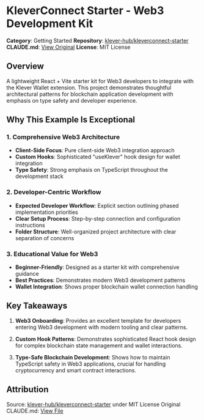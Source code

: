 # KleverConnect Starter - Web3 Development Kit

**Category**: Getting Started
**Repository**: [klever-hub/kleverconnect-starter](https://github.com/klever-hub/kleverconnect-starter)
**CLAUDE.md**: [View Original](https://github.com/klever-hub/kleverconnect-starter/blob/main/CLAUDE.md)
**License**: MIT License

## Overview

A lightweight React + Vite starter kit for Web3 developers to integrate with the Klever Wallet extension. This project demonstrates thoughtful architectural patterns for blockchain application development with emphasis on type safety and developer experience.

## Why This Example Is Exceptional

### 1. Comprehensive Web3 Architecture
- **Client-Side Focus**: Pure client-side Web3 integration approach
- **Custom Hooks**: Sophisticated "useKlever" hook design for wallet integration
- **Type Safety**: Strong emphasis on TypeScript throughout the development stack

### 2. Developer-Centric Workflow
- **Expected Developer Workflow**: Explicit section outlining phased implementation priorities
- **Clear Setup Process**: Step-by-step connection and configuration instructions
- **Folder Structure**: Well-organized project architecture with clear separation of concerns

### 3. Educational Value for Web3
- **Beginner-Friendly**: Designed as a starter kit with comprehensive guidance
- **Best Practices**: Demonstrates modern Web3 development patterns
- **Wallet Integration**: Shows proper blockchain wallet connection handling

## Key Takeaways

1. **Web3 Onboarding**: Provides an excellent template for developers entering Web3 development with modern tooling and clear patterns.

2. **Custom Hook Patterns**: Demonstrates sophisticated React hook design for complex blockchain state management and wallet interactions.

3. **Type-Safe Blockchain Development**: Shows how to maintain TypeScript safety in Web3 applications, crucial for handling cryptocurrency and smart contract interactions.

## Attribution

Source: [klever-hub/kleverconnect-starter](https://github.com/klever-hub/kleverconnect-starter) under MIT License
Original CLAUDE.md: [View File](https://github.com/klever-hub/kleverconnect-starter/blob/main/CLAUDE.md)
